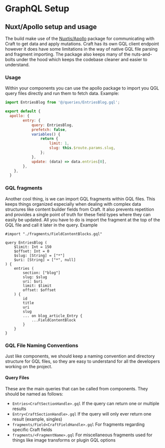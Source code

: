 # GraphQL Setup

## Nuxt/Apollo setup and usage
The build make use of the [Nuxtjs/Apollo](https://github.com/nuxt-community/apollo-module) package
for communicating with Craft to get data and apply mutations. Craft has its own GQL client endpoint
however it does have some limitations in the way of native GQL file parsing and fragment importing.
The package also keeps many of the nuts-and-bolts under the hood which keeps the codebase cleaner and
easier to understand.

### Usage

Within your components you can use the apollo package to import you QGL query files directly and
run them to fetch data. Example:

```javascript
import EntriesBlog from '@/queries/EntriesBlog.gql';

export default {
  apollo: {
        entry: {
            query: EntriesBlog,
            prefetch: false,
            variables() {
                return {
                    limit: 1,
                    slug: this.$route.params.slug,
                };
            },
            update: (data) => data.entries[0],
        },
    },
  }
```

### GQL fragments
Another cool thing, is we can import GQL fragments within GQL files. This keeps things organized
especially when dealing with complex data structures like content builder fields from Craft. It
also prevents repetition and provides a single point of truth for these field types where they
can easily be updated. All you have to do is import the fragment at the top of the GQL file and
call it later in the query. Example

```gql
#import "./fragments/FieldContentBlocks.gql"

query EntriesBlog (
    $limit: Int = 150
    $offset: Int = 0
    $slug: [String] = ["*"]
    $uri: [String] = ["*", null]
) {
    entries (
        section: ["blog"]
        slug: $slug
        uri: $uri
        limit: $limit
        offset: $offset
    ) {
        id
        title
        uri
        slug
        ... on blog_article_Entry {
            ...FieldContentBlock
        }
    }
}
```

### GQL File Naming Conventions
Just like components, we should keep a naming convention and directory structure for GQL files,
so they are easy to understand for all the developers working on the project.

#### Query Files
These are the main queries that can be called from components. They should be named as follows:

- ``Entries<CraftSectionHandle>.gql`` If the query can return one or multiple results
- ``Entry<CraftSectionHandle>.gql`` If the query will only ever return one result (example, singles)
- ``fragments/Field<CraftFieldHandle>.gql`` For fragments regarding specific Craft fields
- ``fragments/<FragmentName>.gql`` For miscellaneous fragments used for things like image transforms or plugin GQL options
